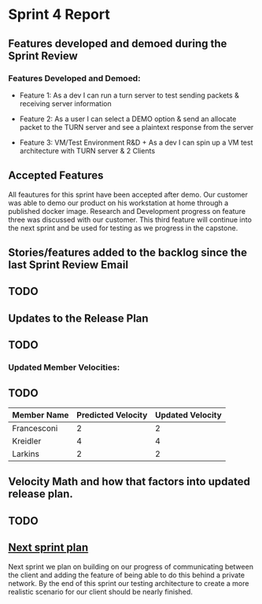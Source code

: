 # Sprint 4 Report

## Features developed and demoed during the Sprint Review

### Features Developed and Demoed:

- Feature 1: As a dev I can run a turn server to test sending packets & receiving server information

- Feature 2: As a user I can select a DEMO option & send an allocate packet to the TURN server and see a plaintext response from the server

- Feature 3: VM/Test Environment R&D + As a dev  I can spin up a VM test architecture with TURN server & 2 Clients

## Accepted Features

All feautures for this sprint have been accepted after demo. Our customer was able to demo our product on his workstation at home through a published docker image. Research and Development progress on feature three was discussed with our customer. This third feature will continue into the next sprint and be used for testing as we progress in the capstone.

## Stories/features added to the backlog since the last Sprint Review Email

## TODO

## Updates to the Release Plan

 ## TODO

### Updated Member Velocities:

## TODO

| Member Name   | Predicted Velocity | Updated Velocity |
|---------------|--------------------|------------------|
| Francesconi   | 2                  | 2                |
| Kreidler      | 4                  | 4                |
| Larkins       | 2                  | 2                |


## Velocity Math and how that factors into updated release plan.

## TODO

## [Next sprint plan](https://docs.google.com/spreadsheets/d/1iDczfXFm2CANtSYXumhWK-F_ozv4bLBBos8dFoWCZYU/edit?gid=972462669#gid=972462669)

Next sprint we plan on building on our progress of communicating between the client and adding the feature of being able to do this behind a private network. By the end of this sprint our testing architecture to create a more realistic scenario for our client should be nearly finished.
